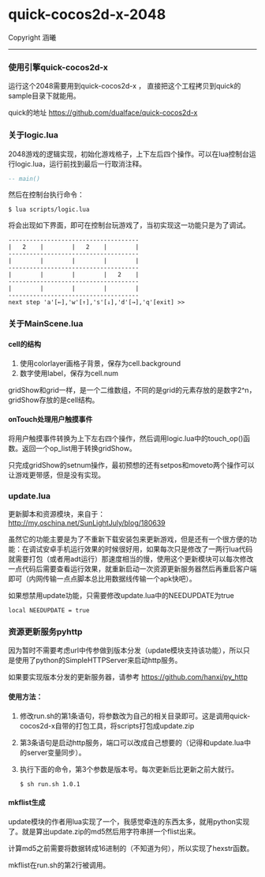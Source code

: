 quick-cocos2d-x-2048
====================

Copyright 涵曦

----

### 使用引擎quick-cocos2d-x

运行这个2048需要用到quick-cocos2d-x ， 直接把这个工程拷贝到quick的sample目录下就能用。

quick的地址 https://github.com/dualface/quick-cocos2d-x

### 关于logic.lua

2048游戏的逻辑实现，初始化游戏格子，上下左后四个操作。可以在lua控制台运行logic.lua，运行前找到最后一行取消注释。
```lua
-- main()
```
然后在控制台执行命令：

```
$ lua scripts/logic.lua
```

将会出现如下界面，即可在控制台玩游戏了，当初实现这一功能只是为了调试。
```
-------------------------------------
|   2    |        |   2    |        |
-------------------------------------
|        |        |        |        |
-------------------------------------
|        |        |        |   2    |
-------------------------------------
|        |        |        |        |
-------------------------------------
next step 'a'[←],'w'[↑],'s'[↓],'d'[→],'q'[exit] >>
```
### 关于MainScene.lua

#### cell的结构

1. 使用colorlayer画格子背景，保存为cell.background
2. 数字使用label，保存为cell.num

gridShow和grid一样，是一个二维数组，不同的是grid的元素存放的是数字2^n，gridShow存放的是cell结构。

#### onTouch处理用户触摸事件

将用户触摸事件转换为上下左右四个操作，然后调用logic.lua中的touch_op()函数。返回一个op_list用于转换gridShow。

只完成gridShow的setnum操作，最初预想的还有setpos和moveto两个操作可以让游戏更带感，但是没有实现。

### update.lua

更新脚本和资源模块，来自于：http://my.oschina.net/SunLightJuly/blog/180639

虽然它的功能主要是为了不重新下载安装包来更新游戏，但是还有一个很方便的功能：在调试安卓手机运行效果的时候很好用，如果每次只是修改了一两行lua代码就需要打包（或者用adt运行）那速度相当的慢，使用这个更新模块可以每次修改一点代码后需要查看运行效果，就重新启动一次资源更新服务器然后再重启客户端即可（内网传输一点点脚本总比用数据线传输一个apk快吧）。

如果想禁用update功能，只需要修改update.lua中的NEEDUPDATE为true
```
local NEEDUPDATE = true
```

### 资源更新服务pyhttp

因为暂时不需要考虑url中传参做到版本分发（update模块支持该功能），所以只是使用了python的SimpleHTTPServer来启动http服务。

如果要实现版本分发的更新服务器，请参考 https://github.com/hanxi/py_http

#### 使用方法：

1. 修改run.sh的第1条语句，将参数改为自己的相关目录即可。这是调用quick-cocos2d-x自带的打包工具，将scripts打包成update.zip

2. 第3条语句是启动http服务，端口可以改成自己想要的（记得和update.lua中的server变量同步）。

3. 执行下面的命令，第3个参数是版本号。每次更新后比更新之前大就行。
    ```
    $ sh run.sh 1.0.1
    ```

#### mkflist生成
update模块的作者用lua实现了一个，我感觉牵连的东西太多，就用python实现了。就是算出update.zip的md5然后用字符串拼一个flist出来。

计算md5之前需要将数据转成16进制的（不知道为何），所以实现了hexstr函数。

mkflist在run.sh的第2行被调用。
